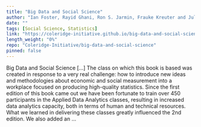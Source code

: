 ```yaml
---
title: "Big Data and Social Science"
author: "Ian Foster, Rayid Ghani, Ron S. Jarmin, Frauke Kreuter and Julia Lane"
date: ""
tags: [Social Science, Statistics]
link: "https://coleridge-initiative.github.io/big-data-and-social-science/"
length_weight: "0%"
repo: "Coleridge-Initiative/big-data-and-social-science"
pinned: false
---
```


Big Data and Social Science [...] The class on which this book is based was created in response to a very real challenge: how to introduce new ideas and methodologies about economic and social measurement into a workplace focused on producing high-quality statistics. Since the first edition of this book came out we have been fortunate to train over 450 participants in the Applied Data Analytics classes, resulting in increased data analytics capacity, both in terms of human and technical resources. What we learned in delivering these classes greatly influenced the 2nd edition. We also added an  ...
